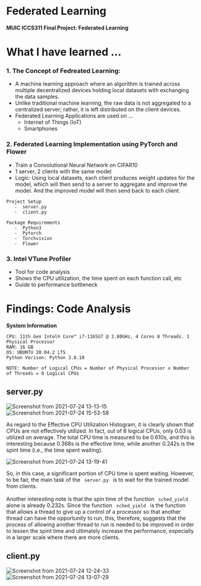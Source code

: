 # Federated Learning
<b> MUIC ICCS311 Final Project: Federated Learning </b>

# What I have learned ...
### 1. The Concept of Fedreated Learning:
   -  A machine learning approach where an algorithm is trained across multiple decentralized devices holding local datasets with exchanging the data samples.
   -  Unlike traditional machine learning, the raw data is not aggregated to a centralized server; rather, it is left distributed on the client devices.
   -  Federated Learning Applications are used on ... 
      -  Internet of Things (IoT)
      -  Smartphones

### 2. Federated Learning Implementation using PyTorch and Flower
   -  Train a Convolutional Neural Network on CIFAR10
   -  1 server, 2 clients with the same model
   -  Logic: Using local datasets, each client produces weight updates for the model, which will then send to a server to aggregate and improve the model. And the improved model will then send back to each client.  
```
Project Setup
   -  server.py
   -  client.py
```
```
Package Requirements
   -  Python3
   -  Pytorch
   -  Torchvision
   -  Flower
```

### 3. Intel VTune Profiler
   -  Tool for code analysis
   -  Shows the CPU utilization, the time spent on each function call, etc
   -  Guide to performance bottleneck

# Findings: Code Analysis
<b> System Information </b>
```
CPU: 11th Gen Intel® Core™ i7-1165G7 @ 2.80GHz, 4 Cores 8 Threads. 1 Physical Processor
RAM: 16 GB
OS: UBUNTU 20.04.2 LTS
Python Verison: Python 3.8.10

NOTE: Number of Logical CPUs = Number of Physical Processor x Number of Threads = 8 Logical CPUs
```
## server.py
![Screenshot from 2021-07-24 13-13-15](https://user-images.githubusercontent.com/60769071/126859458-d6abd2ae-6821-4183-94d1-e36367289612.png)
![Screenshot from 2021-07-24 15-53-58](https://user-images.githubusercontent.com/60769071/126863250-8df115c7-8a55-4348-9d6d-f7767314c26b.png)

As regard to the Effective CPU Utilization Histogram, it is clearly shown that CPUs are not effectively utilized. In fact, out of 8 logical CPUs, only 0.03 is utilized on average. The total CPU time is measured to be 0.610s, and this is interesting because 0.368s is the effective time, while another 0.242s is the spint time (i.e., the time spent waiting). 

![Screenshot from 2021-07-24 13-19-41](https://user-images.githubusercontent.com/60769071/126859526-d45270e6-6a9f-4e04-922d-99e90b12734f.png)

So, in this case, a significant portion of CPU time is spent waiting. However, to be fair, the main task of the <code> server.py </code> is to wait for the trained model from clients. 
<br><br>
Another interesting note is that the spin time of the function <code> sched_yield </code> alone is already 0.232s. Since the function <code> sched_yield </code> is the function that allows a thread to give up a control of a processor so that another thread can have the opportunity to run, this, therefore, suggests that the process of allowing another thread to run is needed to be improved in order to lessen the spint time and ultimately increase the performance, especially in a larger scale where there are more clients.  

## client.py
![Screenshot from 2021-07-24 12-24-33](https://user-images.githubusercontent.com/60769071/126858548-736427c7-bffe-4358-828f-7048bc963c38.png)
![Screenshot from 2021-07-24 13-07-29](https://user-images.githubusercontent.com/60769071/126859253-81f2faed-b558-4579-8e14-09d48ee0c08e.png)

